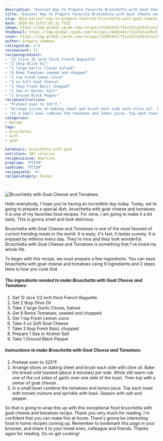 ```yaml
---
description: "Easiest Way to Prepare Favorite Bruschetta with Goat Cheese and Tomatoes"
title: "Easiest Way to Prepare Favorite Bruschetta with Goat Cheese and Tomatoes"
slug: 1614-easiest-way-to-prepare-favorite-bruschetta-with-goat-cheese-and-tomatoes
date: 2020-05-31T17:07:32.755Z
image: https://img-global.cpcdn.com/recipes/24282443/751x532cq70/bruschetta-with-goat-cheese-and-tomatoes-recipe-main-photo.jpg
thumbnail: https://img-global.cpcdn.com/recipes/24282443/751x532cq70/bruschetta-with-goat-cheese-and-tomatoes-recipe-main-photo.jpg
cover: https://img-global.cpcdn.com/recipes/24282443/751x532cq70/bruschetta-with-goat-cheese-and-tomatoes-recipe-main-photo.jpg
author: Gregory Simmons
ratingvalue: 3.6
reviewcount: 12
recipeingredient:
- "12 slice 12 inch thick French Baguette"
- "2 tbsp Olive Oil"
- "2 large Garlic Cloves halved"
- "6 Roma Tomatoes seeded and chopped"
- "1 tsp Fresh Lemon Juice"
- "4 oz Soft Goat Cheese"
- "3 tbsp Fresh Basil chopped"
- "1 Sea or Kosher Salt"
- "1 Ground Black Pepper"
recipeinstructions:
- "Preheat oven to 325°F."
- "Arrange slices on baking sheet and brush each side with olive oil. Bake the bread until toasted (about 4 minutes) per side. While still warm rub one of the cut sides of garlic over one side of the toast. Then top with a smear of goat cheese ."
- "In a small bowl combine the tomatoes and lemon juice. Top each toast with tomato mixture and sprinkle with basil. Season with salt and pepper."
categories:
- Recipe
tags:
- bruschetta
- with
- goat

katakunci: bruschetta with goat 
nutrition: 187 calories
recipecuisine: American
preptime: "PT17M"
cooktime: "PT32M"
recipeyield: "4"
recipecategory: Dinner

---
```



![Bruschetta with Goat Cheese and Tomatoes](https://img-global.cpcdn.com/recipes/24282443/751x532cq70/bruschetta-with-goat-cheese-and-tomatoes-recipe-main-photo.jpg)

Hello everybody, I hope you're having an incredible day today. Today, we're going to prepare a special dish, bruschetta with goat cheese and tomatoes. It is one of my favorites food recipes. For mine, I am going to make it a bit tasty. This is gonna smell and look delicious.



Bruschetta with Goat Cheese and Tomatoes is one of the most favored of current trending meals in the world. It is easy, it's fast, it tastes yummy. It is enjoyed by millions every day. They're nice and they look wonderful. Bruschetta with Goat Cheese and Tomatoes is something that I've loved my whole life.


To begin with this recipe, we must prepare a few ingredients. You can have bruschetta with goat cheese and tomatoes using 9 ingredients and 3 steps. Here is how you cook that.

<!--inarticleads1-->

##### The ingredients needed to make Bruschetta with Goat Cheese and Tomatoes:

1. Get 12 slice 1/2 inch thick French Baguette
1. Get 2 tbsp Olive Oil
1. Take 2 large Garlic Cloves, halved
1. Get 6 Roma Tomatoes, seeded and chopped
1. Get 1 tsp Fresh Lemon Juice
1. Take 4 oz Soft Goat Cheese
1. Take 3 tbsp Fresh Basil, chopped
1. Prepare 1 Sea or Kosher Salt
1. Take 1 Ground Black Pepper




<!--inarticleads2-->

##### Instructions to make Bruschetta with Goat Cheese and Tomatoes:

1. Preheat oven to 325°F.
1. Arrange slices on baking sheet and brush each side with olive oil. Bake the bread until toasted (about 4 minutes) per side. While still warm rub one of the cut sides of garlic over one side of the toast. Then top with a smear of goat cheese .
1. In a small bowl combine the tomatoes and lemon juice. Top each toast with tomato mixture and sprinkle with basil. Season with salt and pepper.




So that is going to wrap this up with this exceptional food bruschetta with goat cheese and tomatoes recipe. Thank you very much for reading. I'm confident that you can make this at home. There's gonna be interesting food in home recipes coming up. Remember to bookmark this page in your browser, and share it to your loved ones, colleague and friends. Thanks again for reading. Go on get cooking!
